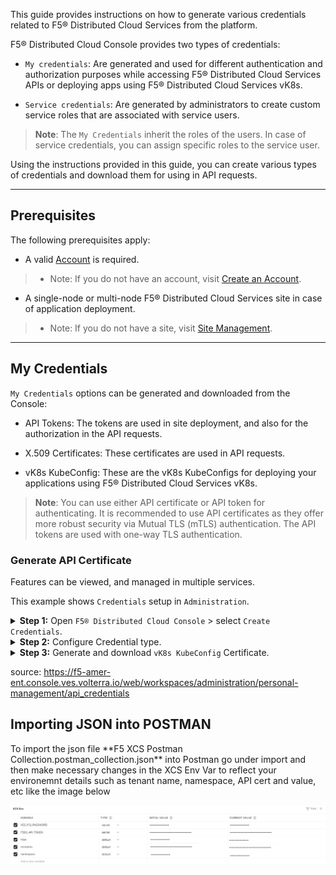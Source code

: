 
<p>This guide provides instructions on how to generate various credentials related to F5® Distributed Cloud Services from the platform.</p>
<p>F5® Distributed Cloud Console provides two types of credentials:</p>
<ul>
<li>
<p><code>My credentials</code>: Are generated and used for different authentication and authorization purposes while accessing F5® Distributed Cloud Services APIs or deploying apps using F5® Distributed Cloud Services vK8s.</p>
</li>
<li>
<p><code>Service credentials</code>: Are generated by administrators to create custom service roles that are associated with service users.</p>
</li>
</ul>
<blockquote>
<p><strong>Note</strong>: The <code>My Credentials</code> inherit the roles of the users. In case of service credentials, you can assign specific roles to the service user.</p>
</blockquote>
<p>Using the instructions provided in this guide, you can create various types of credentials and download them for using in API requests.</p>
<hr>
<h2 id="prerequisites">Prerequisites</h2>
<p>The following prerequisites apply:</p>
<ul>
<li>A valid <a href="https://console.ves.volterra.io">Account</a> is required.</li>
</ul>
<blockquote>
<ul>
<li>Note: If you do not have an account, visit <a href="/docs/quick-start/on-board">Create an Account</a>.</li>
</ul>
</blockquote>
<ul>
<li>A single-node or multi-node F5® Distributed Cloud Services site in case of application deployment.</li>
</ul>
<blockquote>
<ul>
<li>Note: If you do not have a site, visit <a href="/docs/how-to/site-management">Site Management</a>.</li>
</ul>
</blockquote>
<hr>
<h2 id="my-credentials">My Credentials</h2>
<p><code>My Credentials</code> options can be generated and downloaded from the Console:</p>
<ul>
<li>
<p>API Tokens: The tokens are used in site deployment, and also for the authorization in the API requests.</p>
</li>
<li>
<p>X.509 Certificates: These certificates are used in API requests.</p>
</li>
<li>
<p>vK8s KubeConfig: These are the vK8s KubeConfigs for deploying your applications using F5® Distributed Cloud Services vK8s.</p>
</li>
</ul>
<blockquote>
<p><strong>Note</strong>: You can use either API certificate or API token for authenticating. It is recommended to use API certificates as they offer more robust security via Mutual TLS (mTLS) authentication. The API tokens are used with one-way TLS authentication.</p>
</blockquote>
<h3 id="generate-api-certificate">Generate API Certificate</h3>
<p>Features can be viewed, and managed in multiple services.</p>
<p>This example shows <code>Credentials</code> setup in <code>Administration</code>.</p>
<details>
<summary><b>Step 1:</b> Open <CODE>F5® Distributed Cloud Console</CODE> > select <CODE>Create Credentials</CODE>.</summary>  
<ul>
<li>Open <code>F5® Distributed Cloud Console</code> homepage, select <code>Administration</code> box.</li>
</ul>
<p><figure class="gatsby-resp-image-figure" style="">
    <span
      class="gatsby-resp-image-wrapper"
      style="position: relative; display: block; margin-left: auto; margin-right: auto; max-width: 2000px; "
    >
      <span
    class="gatsby-resp-image-background-image"
    style="padding-bottom: 53.2%; position: relative; bottom: 0; left: 0; background-image: url('data:image/webp;base64,UklGRjgAAABXRUJQVlA4ICwAAADQAgCdASoUAAsAPtFUo0uoJKMhsAgBABoJaQAAe/QAAP7xh2uypzsBWHkAAA=='); background-size: cover; display: block;"
  ></span>
  <picture>
          <source
              srcset="/docs/static/6cc23f597999ee52e128305c6621bd91/10636/NEW_HOME_PAGE_C.webp 500w,
/docs/static/6cc23f597999ee52e128305c6621bd91/e00f7/NEW_HOME_PAGE_C.webp 1000w,
/docs/static/6cc23f597999ee52e128305c6621bd91/56b60/NEW_HOME_PAGE_C.webp 2000w,
/docs/static/6cc23f597999ee52e128305c6621bd91/09625/NEW_HOME_PAGE_C.webp 3000w,
/docs/static/6cc23f597999ee52e128305c6621bd91/cddfd/NEW_HOME_PAGE_C.webp 3344w"
              sizes="(max-width: 2000px) 100vw, 2000px"
              type="image/webp"
            />
          <source
            srcset="/docs/static/6cc23f597999ee52e128305c6621bd91/b30f8/NEW_HOME_PAGE_C.png 500w,
/docs/static/6cc23f597999ee52e128305c6621bd91/332ff/NEW_HOME_PAGE_C.png 1000w,
/docs/static/6cc23f597999ee52e128305c6621bd91/99e71/NEW_HOME_PAGE_C.png 2000w,
/docs/static/6cc23f597999ee52e128305c6621bd91/22748/NEW_HOME_PAGE_C.png 3000w,
/docs/static/6cc23f597999ee52e128305c6621bd91/8c641/NEW_HOME_PAGE_C.png 3344w"
            sizes="(max-width: 2000px) 100vw, 2000px"
            type="image/png"
          />
          <img
            class="gatsby-resp-image-image"
            src="/docs/static/6cc23f597999ee52e128305c6621bd91/99e71/NEW_HOME_PAGE_C.png"
            alt="NEW HOME PAGE C"
            title="Figure: Homepage"
            loading="lazy"
            decoding="async"
            style="width:100%;height:100%;margin:0;vertical-align:middle;position:absolute;top:0;left:0;"
          />
        </picture>
    </span>
    <figcaption class="gatsby-resp-image-figcaption">Figure: Homepage</figcaption>
  </figure></p>
<ul>
<li>Select <code>Personal Management</code> in left column menu > select <code>Credentials</code> > <code>+ Create Credentials</code>.</li>
</ul>
<p><figure class="gatsby-resp-image-figure" style="">
    <span
      class="gatsby-resp-image-wrapper"
      style="position: relative; display: block; margin-left: auto; margin-right: auto; max-width: 2000px; "
    >
      <span
    class="gatsby-resp-image-background-image"
    style="padding-bottom: 53.2%; position: relative; bottom: 0; left: 0; background-image: url('data:image/webp;base64,UklGRjwAAABXRUJQVlA4IDAAAADQAgCdASoUAAsAPtFUo0uoJKMhsAgBABoJaQAAfj4AAP7yFO6hj89ihkQNSSVV4AA='); background-size: cover; display: block;"
  ></span>
  <picture>
          <source
              srcset="/docs/static/808dbc31857294917af65d54c0ff36b0/10636/CREDS_MAIN2.2B.webp 500w,
/docs/static/808dbc31857294917af65d54c0ff36b0/e00f7/CREDS_MAIN2.2B.webp 1000w,
/docs/static/808dbc31857294917af65d54c0ff36b0/56b60/CREDS_MAIN2.2B.webp 2000w,
/docs/static/808dbc31857294917af65d54c0ff36b0/09625/CREDS_MAIN2.2B.webp 3000w,
/docs/static/808dbc31857294917af65d54c0ff36b0/0c2e3/CREDS_MAIN2.2B.webp 3356w"
              sizes="(max-width: 2000px) 100vw, 2000px"
              type="image/webp"
            />
          <source
            srcset="/docs/static/808dbc31857294917af65d54c0ff36b0/b30f8/CREDS_MAIN2.2B.png 500w,
/docs/static/808dbc31857294917af65d54c0ff36b0/332ff/CREDS_MAIN2.2B.png 1000w,
/docs/static/808dbc31857294917af65d54c0ff36b0/99e71/CREDS_MAIN2.2B.png 2000w,
/docs/static/808dbc31857294917af65d54c0ff36b0/22748/CREDS_MAIN2.2B.png 3000w,
/docs/static/808dbc31857294917af65d54c0ff36b0/2c042/CREDS_MAIN2.2B.png 3356w"
            sizes="(max-width: 2000px) 100vw, 2000px"
            type="image/png"
          />
          <img
            class="gatsby-resp-image-image"
            src="/docs/static/808dbc31857294917af65d54c0ff36b0/99e71/CREDS_MAIN2.2B.png"
            alt="CREDS MAIN2 2B"
            title="Figure: Create Credentials"
            loading="lazy"
            decoding="async"
            style="width:100%;height:100%;margin:0;vertical-align:middle;position:absolute;top:0;left:0;"
          />
        </picture>
    </span>
    <figcaption class="gatsby-resp-image-figcaption">Figure: Create Credentials</figcaption>
  </figure></p>
</details>
<details>
<summary><b>Step 2:</b> Configure Credential type.</summary>  
<ul>
<li>
<p>Enter <code>Name</code> for your certificate.</p>
</li>
<li>
<p>Select <code>vK8s KubeConfig</code> in <code>Credential type</code> drop-down menu.</p>
</li>
<li>
<p>Select <code>Namespace</code> option in drop-down menu.</p>
</li>
<li>
<p>Select <code>vK8s cluster name</code> option in drop-down menu.</p>
</li>
<li>
<p>Select <code>Expiry date</code> from calendar drop-down.</p>
</li>
</ul>
<p><figure class="gatsby-resp-image-figure" style="">
    <span
      class="gatsby-resp-image-wrapper"
      style="position: relative; display: block; margin-left: auto; margin-right: auto; max-width: 2000px; "
    >
      <span
    class="gatsby-resp-image-background-image"
    style="padding-bottom: 53.2%; position: relative; bottom: 0; left: 0; background-image: url('data:image/webp;base64,UklGRkwAAABXRUJQVlA4IEAAAADwAgCdASoUAAsALplotFoiqCgoCACYSgC06COh1o5CtADWkPtRfCUGjuistzzpXc9xLVcGaUJ+j6mmz1UYYAAA'); background-size: cover; display: block;"
  ></span>
  <picture>
          <source
              srcset="/docs/static/cf0da2dd558d8e990e44aa7fae4df778/10636/CREDS_KUBECONFIG_3.webp 500w,
/docs/static/cf0da2dd558d8e990e44aa7fae4df778/e00f7/CREDS_KUBECONFIG_3.webp 1000w,
/docs/static/cf0da2dd558d8e990e44aa7fae4df778/56b60/CREDS_KUBECONFIG_3.webp 2000w,
/docs/static/cf0da2dd558d8e990e44aa7fae4df778/09625/CREDS_KUBECONFIG_3.webp 3000w,
/docs/static/cf0da2dd558d8e990e44aa7fae4df778/0c2e3/CREDS_KUBECONFIG_3.webp 3356w"
              sizes="(max-width: 2000px) 100vw, 2000px"
              type="image/webp"
            />
          <source
            srcset="/docs/static/cf0da2dd558d8e990e44aa7fae4df778/b30f8/CREDS_KUBECONFIG_3.png 500w,
/docs/static/cf0da2dd558d8e990e44aa7fae4df778/332ff/CREDS_KUBECONFIG_3.png 1000w,
/docs/static/cf0da2dd558d8e990e44aa7fae4df778/99e71/CREDS_KUBECONFIG_3.png 2000w,
/docs/static/cf0da2dd558d8e990e44aa7fae4df778/22748/CREDS_KUBECONFIG_3.png 3000w,
/docs/static/cf0da2dd558d8e990e44aa7fae4df778/2c042/CREDS_KUBECONFIG_3.png 3356w"
            sizes="(max-width: 2000px) 100vw, 2000px"
            type="image/png"
          />
          <img
            class="gatsby-resp-image-image"
            src="/docs/static/cf0da2dd558d8e990e44aa7fae4df778/99e71/CREDS_KUBECONFIG_3.png"
            alt="CREDS KUBECONFIG 3"
            title="Figure: Create vK8s KubeConfig"
            loading="lazy"
            decoding="async"
            style="width:100%;height:100%;margin:0;vertical-align:middle;position:absolute;top:0;left:0;"
          />
        </picture>
    </span>
    <figcaption class="gatsby-resp-image-figcaption">Figure: Create vK8s KubeConfig</figcaption>
  </figure></p>
</details>
<details>
<summary><b>Step 3:</b> Generate and download <code>vK8s KubeConfig</code> Certificate.</summary>
<ul>
<li>Select <code>Download</code> button to generate and download vK8s KubeConfig certificate file.</li>
</ul>
<p><figure class="gatsby-resp-image-figure" style="">
    <span
      class="gatsby-resp-image-wrapper"
      style="position: relative; display: block; margin-left: auto; margin-right: auto; max-width: 2000px; "
    >
      <span
    class="gatsby-resp-image-background-image"
    style="padding-bottom: 53.2%; position: relative; bottom: 0; left: 0; background-image: url('data:image/webp;base64,UklGRkwAAABXRUJQVlA4IEAAAADwAgCdASoUAAsALplotFoiqCgoCACYSgC06COh1o5CtADWkPtRfCUGjuistzzpXc9xLVcGaUJ+j6mmz1UYYAAA'); background-size: cover; display: block;"
  ></span>
  <picture>
          <source
              srcset="/docs/static/cf0da2dd558d8e990e44aa7fae4df778/10636/CREDS_KUBECONFIG_3.webp 500w,
/docs/static/cf0da2dd558d8e990e44aa7fae4df778/e00f7/CREDS_KUBECONFIG_3.webp 1000w,
/docs/static/cf0da2dd558d8e990e44aa7fae4df778/56b60/CREDS_KUBECONFIG_3.webp 2000w,
/docs/static/cf0da2dd558d8e990e44aa7fae4df778/09625/CREDS_KUBECONFIG_3.webp 3000w,
/docs/static/cf0da2dd558d8e990e44aa7fae4df778/0c2e3/CREDS_KUBECONFIG_3.webp 3356w"
              sizes="(max-width: 2000px) 100vw, 2000px"
              type="image/webp"
            />
          <source
            srcset="/docs/static/cf0da2dd558d8e990e44aa7fae4df778/b30f8/CREDS_KUBECONFIG_3.png 500w,
/docs/static/cf0da2dd558d8e990e44aa7fae4df778/332ff/CREDS_KUBECONFIG_3.png 1000w,
/docs/static/cf0da2dd558d8e990e44aa7fae4df778/99e71/CREDS_KUBECONFIG_3.png 2000w,
/docs/static/cf0da2dd558d8e990e44aa7fae4df778/22748/CREDS_KUBECONFIG_3.png 3000w,
/docs/static/cf0da2dd558d8e990e44aa7fae4df778/2c042/CREDS_KUBECONFIG_3.png 3356w"
            sizes="(max-width: 2000px) 100vw, 2000px"
            type="image/png"
          />
          <img
            class="gatsby-resp-image-image"
            src="/docs/static/cf0da2dd558d8e990e44aa7fae4df778/99e71/CREDS_KUBECONFIG_3.png"
            alt="CREDS KUBECONFIG 3"
            title="Figure: Generate and download vK8s KubeConfig Certificate"
            loading="lazy"
            decoding="async"
            style="width:100%;height:100%;margin:0;vertical-align:middle;position:absolute;top:0;left:0;"
          />
        </picture>
    </span>
    <figcaption class="gatsby-resp-image-figcaption">Figure: Generate and download vK8s KubeConfig Certificate</figcaption>
  </figure></p>
<blockquote>
<p><strong>Note</strong>: The maximum allowed expiry date for users is set by the tenant administrator. The system allows the administrator to set a maximum expiry of 365 days. The default expiry is 90 days.</p>
</blockquote>
<ul>
<li>Use in deployments after generating.</li>
</ul>
  </figure></p>
</details>


source: https://f5-amer-ent.console.ves.volterra.io/web/workspaces/administration/personal-management/api_credentials


<h2 id="prerequisites">Importing JSON into POSTMAN</h2>
To import the json file **F5 XCS Postman Collection.postman_collection.json** into Postman go under import  and then make necessary changes in the XCS Env Var to reflect your environemnt details such as tenant name, namespace, API cert and value, etc like the image below

![](./pictures/XCS%20ENV%20VAR.png)
